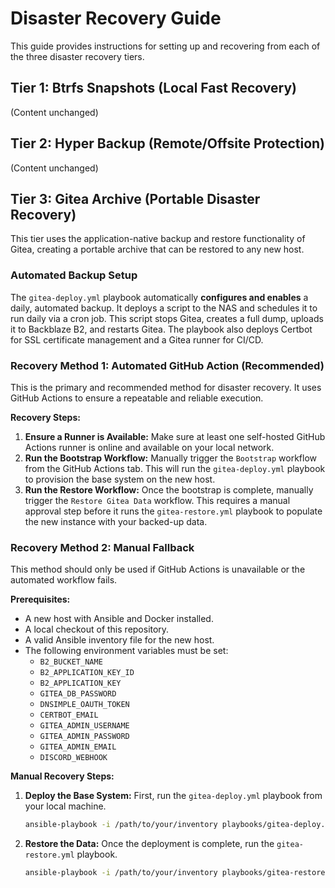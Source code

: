 # Disaster Recovery Guide

This guide provides instructions for setting up and recovering from each of the three disaster recovery tiers.

## Tier 1: Btrfs Snapshots (Local Fast Recovery)

(Content unchanged)

## Tier 2: Hyper Backup (Remote/Offsite Protection)

(Content unchanged)

## Tier 3: Gitea Archive (Portable Disaster Recovery)

This tier uses the application-native backup and restore functionality of Gitea, creating a portable archive that can be restored to any new host.

### Automated Backup Setup

The `gitea-deploy.yml` playbook automatically **configures and enables** a daily, automated backup. It deploys a script to the NAS and schedules it to run daily via a cron job. This script stops Gitea, creates a full dump, uploads it to Backblaze B2, and restarts Gitea. The playbook also deploys Certbot for SSL certificate management and a Gitea runner for CI/CD.

### Recovery Method 1: Automated GitHub Action (Recommended)

This is the primary and recommended method for disaster recovery. It uses GitHub Actions to ensure a repeatable and reliable execution.

**Recovery Steps:**

1.  **Ensure a Runner is Available:** Make sure at least one self-hosted GitHub Actions runner is online and available on your local network.
2.  **Run the Bootstrap Workflow:** Manually trigger the `Bootstrap` workflow from the GitHub Actions tab. This will run the `gitea-deploy.yml` playbook to provision the base system on the new host.
3.  **Run the Restore Workflow:** Once the bootstrap is complete, manually trigger the `Restore Gitea Data` workflow. This requires a manual approval step before it runs the `gitea-restore.yml` playbook to populate the new instance with your backed-up data.

### Recovery Method 2: Manual Fallback

This method should only be used if GitHub Actions is unavailable or the automated workflow fails.

**Prerequisites:**

*   A new host with Ansible and Docker installed.
*   A local checkout of this repository.
*   A valid Ansible inventory file for the new host.
*   The following environment variables must be set:
    *   `B2_BUCKET_NAME`
    *   `B2_APPLICATION_KEY_ID`
    *   `B2_APPLICATION_KEY`
    *   `GITEA_DB_PASSWORD`
    *   `DNSIMPLE_OAUTH_TOKEN`
    *   `CERTBOT_EMAIL`
    *   `GITEA_ADMIN_USERNAME`
    *   `GITEA_ADMIN_PASSWORD`
    *   `GITEA_ADMIN_EMAIL`
    *   `DISCORD_WEBHOOK`

**Manual Recovery Steps:**

1.  **Deploy the Base System:** First, run the `gitea-deploy.yml` playbook from your local machine.

    ```bash
    ansible-playbook -i /path/to/your/inventory playbooks/gitea-deploy.yml
    ```

2.  **Restore the Data:** Once the deployment is complete, run the `gitea-restore.yml` playbook.

    ```bash
    ansible-playbook -i /path/to/your/inventory playbooks/gitea-restore.yml
    ```